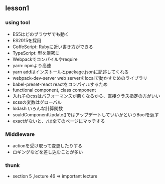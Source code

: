 ## lesson1
### using tool
- ES5はどのブラウザでも動く
- ES2015を採用
- CoffeScript: Rubyに近い書き方ができる
- TypeScript: 型を厳密に
- Webpackでコンパイルやrequire
- yarn: npmより高速
- yarn addはインストールとpackage.jsonに記述してくれる
- webpack-dev-server web serverをlocalで動かすためのライブラリ
- babel-preset-react reactをコンパイルするため
- functional component, class component
- 入れ子のcssはパフォーマンスが悪くなるから、直接クラス指定の方がいい
- scssの変数はグローバル
- lodash いろんな計算関数
- souldComponentUpdate()ではアップデートしていいかというBoolを返す
- exactがないと、`/`は全てのページにマッチする
### Middleware
- actionを受け取って変更したりする
- ロギングなどを差し込むことが多い
### thunk
- section 5 ,lecture 46 => important lecture
